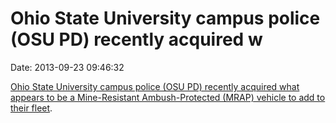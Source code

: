 Ohio State University campus police (OSU PD) recently acquired w
================================================================

Date: 2013-09-23 09:46:32

[Ohio State University campus police (OSU PD) recently acquired what
appears to be a Mine-Resistant Ambush-Protected (MRAP) vehicle to add to
their
fleet](http://reason.com/blog/2013/09/19/ohio-state-university-gets-armored-milit).
